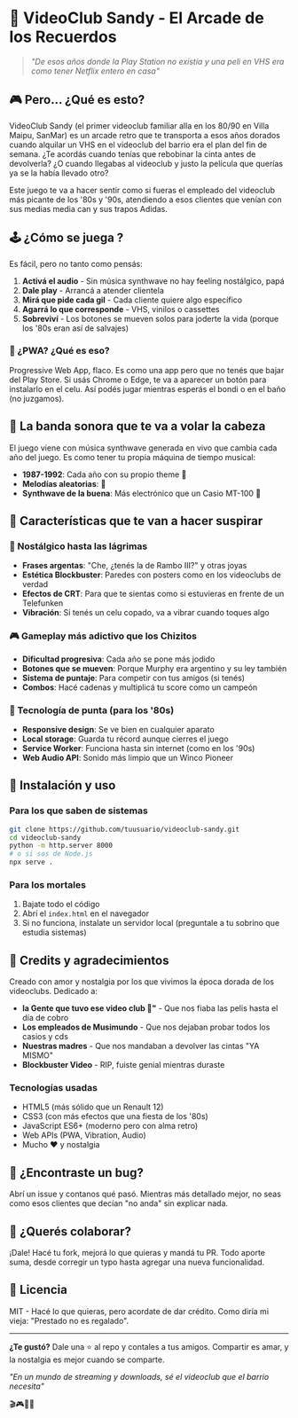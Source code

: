 # 📼 VideoClub Sandy - El Arcade de los Recuerdos 

> *"De esos años donde la Play Station no existía y una peli en VHS era como tener Netflix entero en casa"*

## 🎮 Pero... ¿Qué  es esto?

VideoClub Sandy (el primer videoclub familiar alla en los 80/90 en Villa Maipu, SanMar) es un arcade retro que te transporta a esos años dorados cuando alquilar un VHS en el videoclub del barrio era el plan del fin de semana. ¿Te acordás cuando tenías que rebobinar la cinta antes de devolverla? ¿O cuando llegabas al videoclub y justo la película que querías ya se la había llevado otro? 

Este juego te va a hacer sentir como si fueras el empleado del videoclub más picante de los '80s y '90s, atendiendo a esos clientes que venían con sus medias media can y sus trapos Adidas.

## 🕹️ ¿Cómo se juega ?

Es fácil, pero no tanto como pensás:

1. **Activá el audio** - Sin música synthwave no hay feeling nostálgico, papá
2. **Dale play** - Arrancá a atender clientela
3. **Mirá que pide cada gil** - Cada cliente quiere algo específico
4. **Agarrá lo que corresponde** - VHS, vinilos o cassettes
5. **Sobreviví** - Los botones se mueven solos para joderte la vida (porque los '80s eran así de salvajes)

### 📱 ¿PWA? ¿Qué es eso?

Progressive Web App, flaco. Es como una app pero que no tenés que bajar del Play Store. Si usás Chrome o Edge, te va a aparecer un botón para instalarlo en el celu. Así podés jugar mientras esperás el bondi o en el baño (no juzgamos).

## 🎵 La banda sonora que te va a volar la cabeza

El juego viene con música synthwave generada en vivo que cambia cada año del juego. Es como tener tu propia máquina de tiempo musical:

- **1987-1992**: Cada año con su propio theme 🧉
- **Melodías aleatorias**: 🧉
- **Synthwave de la buena**: Más electrónico que un Casio MT-100 🧉

## 🎯 Características que te van a hacer suspirar

### 📼 Nostálgico hasta las lágrimas
- **Frases argentas**: "Che, ¿tenés la de Rambo III?" y otras joyas
- **Estética Blockbuster**: Paredes con  posters como en los videoclubs de verdad  
- **Efectos de CRT**: Para que te sientas como si estuvieras en frente de un Telefunken
- **Vibración**: Si tenés un celu copado, va a vibrar cuando toques algo

### 🎮 Gameplay más adictivo que los Chizitos
- **Dificultad progresiva**: Cada año se pone más jodido
- **Botones que se mueven**: Porque Murphy era argentino y su ley también
- **Sistema de puntaje**: Para competir con tus amigos (si tenés)
- **Combos**: Hacé cadenas y multiplicá tu score como un campeón

### 🔧 Tecnología de punta (para los '80s)
- **Responsive design**: Se ve bien en cualquier aparato
- **Local storage**: Guarda tu récord aunque cierres el juego
- **Service Worker**: Funciona hasta sin internet (como en los '90s)
- **Web Audio API**: Sonido más limpio que un Winco Pioneer

## 🚀 Instalación y uso

### Para los que saben de sistemas
```bash
git clone https://github.com/tuusuario/videoclub-sandy.git
cd videoclub-sandy
python -m http.server 8000
# o si sos de Node.js
npx serve .
```

### Para los mortales
1. Bajate todo el código
2. Abrí el `index.html` en el navegador
3. Si no funciona, instalate un servidor local (preguntale a tu sobrino que estudia sistemas)

## 🎊 Credits y agradecimientos

Creado con amor y nostalgia por los que vivimos la época dorada de los videoclubs. Dedicado a:

- **la Gente que tuvo ese video club 💖"** - Que nos fiaba las pelis hasta el día de cobro
- **Los empleados de Musimundo** - Que nos dejaban probar todos los casios y cds
- **Nuestras madres** - Que nos mandaban a devolver las cintas "YA MISMO"
- **Blockbuster Video** - RIP, fuiste genial mientras duraste

### Tecnologías usadas
- HTML5 (más sólido que un Renault 12)
- CSS3 (con más efectos que una fiesta de los '80s)  
- JavaScript ES6+ (moderno pero con alma retro)
- Web APIs (PWA, Vibration, Audio)
- Mucho ❤️ y nostalgia

## 🐛 ¿Encontraste un bug?

Abrí un issue y contanos qué pasó. Mientras más detallado mejor, no seas como esos clientes que decían "no anda" sin explicar nada.

## 🤝 ¿Querés colaborar?

¡Dale! Hacé tu fork, mejorá lo que quieras y mandá tu PR. Todo aporte suma, desde corregir un typo hasta agregar una nueva funcionalidad.

## 📜 Licencia

MIT - Hacé lo que quieras, pero acordate de dar crédito. Como diría mi vieja: "Prestado no es regalado".

---

**¿Te gustó?** Dale una ⭐ al repo y contales a tus amigos. Compartir es amar, y la nostalgia es mejor cuando se comparte.

*"En un mundo de streaming y downloads, sé el videoclub que el barrio necesita"* 

🎬🎮📼✨